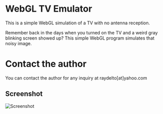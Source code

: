 # WebGL TV Emulator

This is a simple WebGL simulation of a TV with no antenna reception.

Remember back in the days when you turned on the TV and a weird gray blinking screen showed up? This simple WebGL program simulates that noisy image.

# Contact the author

You can contact the author for any inquiry at raydelto[at]yahoo.com

## Screenshot
![Screenshot](https://user-images.githubusercontent.com/8043309/63791961-975e4f00-c8ca-11e9-9bdf-6ffe282ae17a.png "Screenshot")


